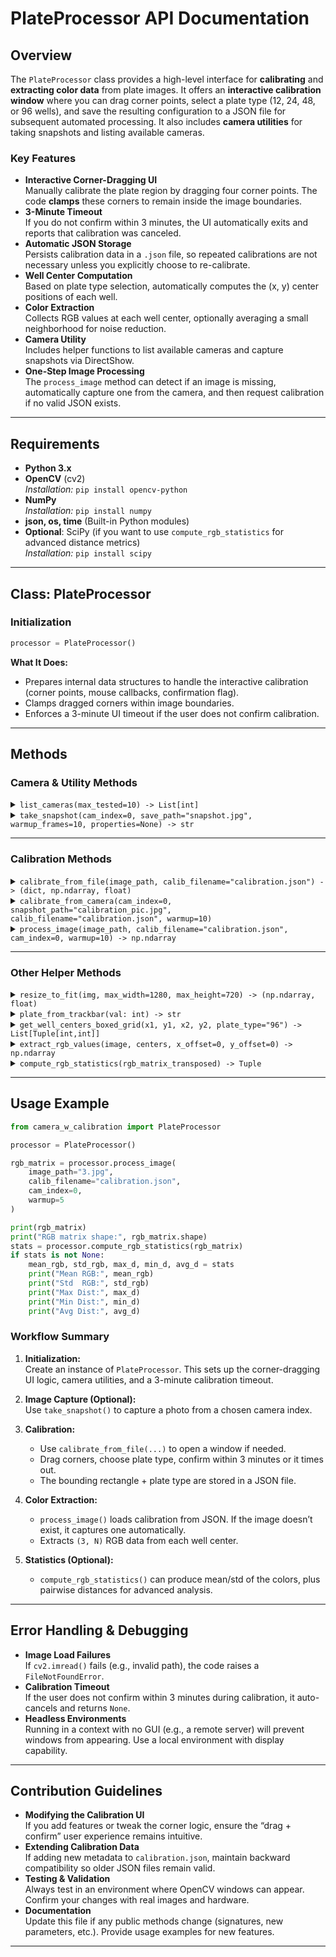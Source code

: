# PlateProcessor API Documentation

## Overview

The `PlateProcessor` class provides a high-level interface for **calibrating** and **extracting color data** from plate images. It offers an **interactive calibration window** where you can drag corner points, select a plate type (12, 24, 48, or 96 wells), and save the resulting configuration to a JSON file for subsequent automated processing. It also includes **camera utilities** for taking snapshots and listing available cameras.  

### Key Features

- **Interactive Corner-Dragging UI**  
  Manually calibrate the plate region by dragging four corner points. The code **clamps** these corners to remain inside the image boundaries.  
- **3-Minute Timeout**  
  If you do not confirm within 3 minutes, the UI automatically exits and reports that calibration was canceled.  
- **Automatic JSON Storage**  
  Persists calibration data in a `.json` file, so repeated calibrations are not necessary unless you explicitly choose to re-calibrate.  
- **Well Center Computation**  
  Based on plate type selection, automatically computes the (x, y) center positions of each well.  
- **Color Extraction**  
  Collects RGB values at each well center, optionally averaging a small neighborhood for noise reduction.  
- **Camera Utility**  
  Includes helper functions to list available cameras and capture snapshots via DirectShow.  
- **One-Step Image Processing**  
  The `process_image` method can detect if an image is missing, automatically capture one from the camera, and then request calibration if no valid JSON exists.

---

## Requirements

- **Python 3.x**  
- **OpenCV** (cv2)  
  *Installation:* `pip install opencv-python`
- **NumPy**  
  *Installation:* `pip install numpy`
- **json, os, time** (Built-in Python modules)
- **Optional**: SciPy (if you want to use `compute_rgb_statistics` for advanced distance metrics)  
  *Installation:* `pip install scipy`

---

## Class: PlateProcessor

### Initialization

```python
processor = PlateProcessor()
```

**What It Does:**

- Prepares internal data structures to handle the interactive calibration (corner points, mouse callbacks, confirmation flag).
- Clamps dragged corners within image boundaries.
- Enforces a 3-minute UI timeout if the user does not confirm calibration.

---

## Methods

### Camera & Utility Methods

<details>
<summary><code>list_cameras(max_tested=10) -> List[int]</code></summary>

**Description:**  
Checks camera indices from 0 up to `max_tested-1` using DirectShow. Returns which ones are valid/usable.

**Parameters:**  
- `max_tested`: Maximum number of camera indices to test.

**Returns:**  
- A list of valid camera indices.

**Usage Example:**
```python
valid_cams = PlateProcessor.list_cameras()
print("Available camera indices:", valid_cams)
```
</details>

<details>
<summary><code>take_snapshot(cam_index=0, save_path="snapshot.jpg", warmup_frames=10, properties=None) -> str</code></summary>

**Description:**  
Captures a single image from the specified camera index (using DirectShow on Windows). Supports optional camera property settings (e.g., resolution).

**Parameters:**  
- `cam_index`: Which camera to use (default 0).
- `save_path`: Filename/path to save the snapshot.
- `warmup_frames`: Number of frames to discard before taking the final snapshot (for exposure stabilization).
- `properties`: A dictionary of `cv2.CAP_PROP_*` settings to adjust the camera.

**Returns:**  
- The `save_path` where the snapshot is saved.

**Usage Example:**
```python
snapshot_path = PlateProcessor.take_snapshot(cam_index=1, save_path="my_photo.jpg")
```
</details>

---

### Calibration Methods

<details>
<summary><code>calibrate_from_file(image_path, calib_filename="calibration.json") -> (dict, np.ndarray, float)</code></summary>

**Description:**  
Performs calibration using an existing image on disk. If `calibration.json` exists, the user is prompted to reuse or overwrite it. If it doesn’t exist (or is deleted), an **interactive window** opens, letting you drag corner points and pick a plate type. The code will time out if left unconfirmed for 3 minutes.

**Parameters:**  
- `image_path`: Path to the image file for calibration.
- `calib_filename`: File path for the JSON where calibration data is saved.

**Returns:**  
- A tuple containing:
  1. `calib_data` (dict) with rectangle coordinates and plate type.
  2. `resized_img` (numpy array) used for calibration UI.
  3. `scale` (float) for the resizing factor.

**Usage Example:**
```python
processor = PlateProcessor()
calib_data, resized_img, scale = processor.calibrate_from_file("plate_photo.jpg")
```
</details>

<details>
<summary><code>calibrate_from_camera(cam_index=0, snapshot_path="calibration_pic.jpg", calib_filename="calibration.json", warmup=10)</code></summary>

**Description:**  
1. Captures an image from the specified camera index.  
2. Immediately uses `calibrate_from_file` on that newly captured image.  
3. Saves calibration data to JSON.

**Parameters:**  
- `cam_index`: Camera index for capture.
- `snapshot_path`: Where to save the captured image.
- `calib_filename`: JSON file to store calibration info.
- `warmup`: How many frames to discard before snapping the final photo.

**Usage Example:**  
```python
calib_data, resized, scale = processor.calibrate_from_camera(
    cam_index=0,
    snapshot_path="live_calibration_pic.jpg",
    calib_filename="calibration.json",
    warmup=5
)
```
</details>

<details>
<summary><code>process_image(image_path, calib_filename="calibration.json", cam_index=0, warmup=10) -> np.ndarray</code></summary>

**Description:**  
A one-step method to ensure an image is available (otherwise it snaps one from the camera) and calibration is present (otherwise it launches UI). Then it extracts a `(3, N)` RGB matrix based on the bounding rectangle and plate type from JSON.

**Parameters:**  
- `image_path`: Path to the image or a desired filename for a snapshot.
- `calib_filename`: The JSON file with calibration data.
- `cam_index`: Which camera index to use if we must capture a snapshot.
- `warmup`: Warm-up frames for the camera.

**Returns:**  
- `(3, N)` array of RGB values from the wells.

**Usage Example:**  
```python
rgb_matrix = processor.process_image(
    image_path="my_plate.jpg",
    calib_filename="calibration.json",
    cam_index=0,
    warmup=5
)
print("RGB matrix shape:", rgb_matrix.shape)
```
</details>

---

### Other Helper Methods

<details>
<summary><code>resize_to_fit(img, max_width=1280, max_height=720) -> (np.ndarray, float)</code></summary>

**Description:**  
Resizes an image while preserving aspect ratio so that it does not exceed the given max width and height. Returns the resized image and the scale factor.

</details>

<details>
<summary><code>plate_from_trackbar(val: int) -> str</code></summary>

**Description:**  
Maps the trackbar integer value (0..3) to a string representing the plate type ("12", "24", "48", "96").  
Used internally during calibration UI to reflect the user’s choice.

</details>

<details>
<summary><code>get_well_centers_boxed_grid(x1, y1, x2, y2, plate_type="96") -> List[Tuple[int,int]]</code></summary>

**Description:**  
Computes the (x, y) coordinates of well centers within a rectangular region. The grid size depends on the chosen plate type.

</details>

<details>
<summary><code>extract_rgb_values(image, centers, x_offset=0, y_offset=0) -> np.ndarray</code></summary>

**Description:**  
Extracts the RGB values at each center plus its 4-connected neighbors, then averages them. Returns a `(3, N)` matrix of RGB values.

</details>

<details>
<summary><code>compute_rgb_statistics(rgb_matrix_transposed) -> Tuple</code></summary>

**Description:**  
Given a `(3 x N)` matrix (RGB values), it computes several statistics: mean, standard deviation, and pairwise Euclidean distances (max, min, and average). Requires SciPy.

```python
stats = processor.compute_rgb_statistics(rgb_matrix)
(mean_rgb, std_rgb, max_dist, min_dist, avg_dist) = stats
```
</details>

---

## Usage Example

```python
from camera_w_calibration import PlateProcessor

processor = PlateProcessor()

rgb_matrix = processor.process_image(
    image_path="3.jpg",
    calib_filename="calibration.json",
    cam_index=0,
    warmup=5
)

print(rgb_matrix)
print("RGB matrix shape:", rgb_matrix.shape)
stats = processor.compute_rgb_statistics(rgb_matrix)
if stats is not None:
    mean_rgb, std_rgb, max_d, min_d, avg_d = stats
    print("Mean RGB:", mean_rgb)
    print("Std  RGB:", std_rgb)
    print("Max Dist:", max_d)
    print("Min Dist:", min_d)
    print("Avg Dist:", avg_d)
```

### Workflow Summary

1. **Initialization:**  
   Create an instance of `PlateProcessor`. This sets up the corner-dragging UI logic, camera utilities, and a 3-minute calibration timeout.

2. **Image Capture (Optional):**  
   Use `take_snapshot()` to capture a photo from a chosen camera index.

3. **Calibration:**  
   - Use `calibrate_from_file(...)` to open a window if needed.  
   - Drag corners, choose plate type, confirm within 3 minutes or it times out.  
   - The bounding rectangle + plate type are stored in a JSON file.

4. **Color Extraction:**  
   - `process_image()` loads calibration from JSON. If the image doesn’t exist, it captures one automatically.  
   - Extracts `(3, N)` RGB data from each well center.

5. **Statistics (Optional):**  
   - `compute_rgb_statistics()` can produce mean/std of the colors, plus pairwise distances for advanced analysis.

---

## Error Handling & Debugging

- **Image Load Failures**  
  If `cv2.imread()` fails (e.g., invalid path), the code raises a `FileNotFoundError`.  
- **Calibration Timeout**  
  If the user does not confirm within 3 minutes during calibration, it auto-cancels and returns `None`.  
- **Headless Environments**  
  Running in a context with no GUI (e.g., a remote server) will prevent windows from appearing. Use a local environment with display capability.  

---

## Contribution Guidelines

- **Modifying the Calibration UI**  
  If you add features or tweak the corner logic, ensure the “drag + confirm” user experience remains intuitive.  
- **Extending Calibration Data**  
  If adding new metadata to `calibration.json`, maintain backward compatibility so older JSON files remain valid.  
- **Testing & Validation**  
  Always test in an environment where OpenCV windows can appear. Confirm your changes with real images and hardware.  
- **Documentation**  
  Update this file if any public methods change (signatures, new parameters, etc.). Provide usage examples for new features.

---
